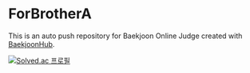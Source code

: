# ForBrotherA
This is an auto push repository for Baekjoon Online Judge created with [BaekjoonHub](https://github.com/BaekjoonHub/BaekjoonHub).

[![Solved.ac
프로필](http://mazassumnida.wtf/api/v2/generate_badge?boj=xodls4179)](https://solved.ac/xodls4179)
